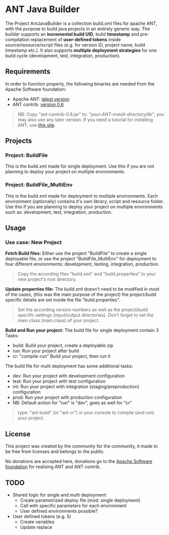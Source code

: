 # ANT Java Builder

The Project AntJavaBuilder is a collection build.xml files for apache ANT, with the purpose to build java projects in an
entirely generic way. The builder supports an **incremental build UID**, build **timestamp** and pre-compilation 
replacement of **user-defined tokens** inside source/resource/script files (e.g. for version ID, project name, build 
timestamp etc.). It also supports **multiple deployment strategies** for one build cycle (development, test, 
integration, production).

## Requirements

In order to function properly, the following binaries are needed from the Apache Software foundation:

* Apache ANT: [latest version](https://ant.apache.org/bindownload.cgi)
* ANT contrib: [version 0.6](https://sourceforge.net/projects/ant-contrib/files/ant-contrib/ant-contrib-0.6/)

> NB: Copy "ant-contrib-0.6.jar" to: *"your-ANT-install-directory/lib"*, you may also use any later version. If you
need a tutorial for installing ANT, use [this site](https://www.mkyong.com/ant/how-to-install-apache-ant-on-windows/).

## Projects

### Project: BuildFile

This is the build.xml made for single deployment. Use this if you are not planning to deploy your project on multiple
environments.

### Project: BuildFile_MultiEnv

This is the build.xml made for deployment to multiple environments. Each environment (optionally) contains it's own
library, script and resource folder. Use this if you are planning to deploy your project on multiple environments such
as: development, test, integration, production.

## Usage

### Use case: New Project

**Fetch Build files:**
Either use the project "BuildFile" to create a single deployable file, or use the project "BuildFile_MultiEnv" for
deployment to four different environments: development, testing, integration, production.

> Copy the according files "build.xml" and "build.properties" to your new project's root directory. 

**Update properties file:**
The build.xml doesn't need to be modified in most of the cases, (this was the main purpose of the project) the 
project/build specific details are set inside the file "build.properties". 

> Set the according version numbers as well as the project/build specific settings (input/output directories). Don't 
forget to set the main class (main.class) of your project.

**Build and Run your project:**
The build file for single deployment contain 3 Tasks:

* build: Build your project, create a deployable zip
* run: Run your project after build
* cr: "compile-run" Build your project, then run it

The build file for multi deployment has some additional tasks:

* dev: Run your project with development configuration
* test: Run your project with test configuration
* int: Run your project with integration (staging/preproduction) configuration
* prod: Run your project with production configuration
* NB: Default action for "run" is "dev", goes as well for "cr"

> type: "ant build" (or "ant cr") in your console to compile (and run) your project.

## License

This project was created by the community for the community, it made to be free from licenses and belongs to the public.

No donations are accepted here, donations go to the 
[Apache Software foundation](https://www.apache.org/foundation/contributing.html) for realising ANT and ANT contrib.

## TODO

* Shared logic for single and multi deployment:
    * Create parametrized deploy file (mod: single deployment)
    * Call with specific parameters for each environment
    * User defined environments possible?
* User defined tokens (e.g. 5)
    * Create variables
    * Update replace
